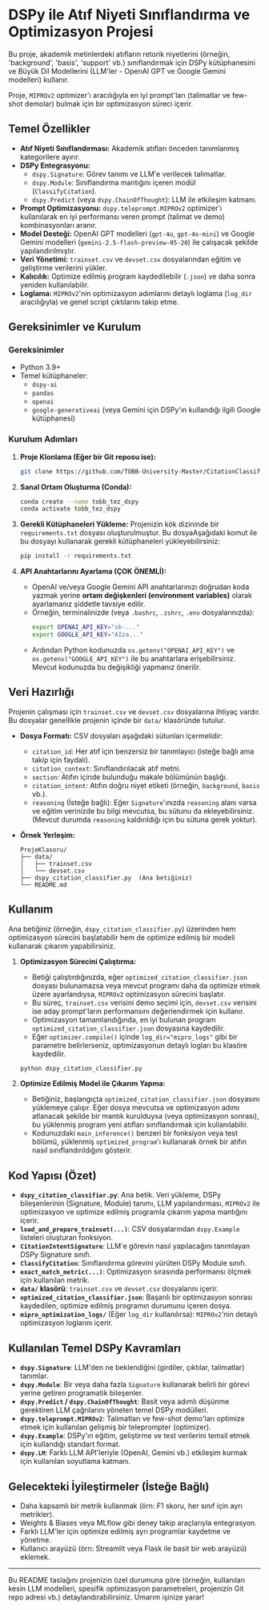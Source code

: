 # DSPy ile Atıf Niyeti Sınıflandırma ve Optimizasyon Projesi

Bu proje, akademik metinlerdeki atıfların retorik niyetlerini (örneğin, 'background', 'basis', 'support' vb.) 
sınıflandırmak için DSPy kütüphanesini ve Büyük Dil Modellerini (LLM'ler - OpenAI GPT ve Google Gemini modelleri) 
kullanır. 

Proje, `MIPROv2` optimizer'ı aracılığıyla en iyi prompt'ları (talimatlar ve few-shot demolar) bulmak için 
bir optimizasyon süreci içerir.

## Temel Özellikler
* **Atıf Niyeti Sınıflandırması:** Akademik atıfları önceden tanımlanmış kategorilere ayırır.
* **DSPy Entegrasyonu:**
    * `dspy.Signature`: Görev tanımı ve LLM'e verilecek talimatlar.
    * `dspy.Module`: Sınıflandırma mantığını içeren modül (`ClassifyCitation`).
    * `dspy.Predict` (veya `dspy.ChainOfThought`): LLM ile etkileşim katmanı.
* **Prompt Optimizasyonu:** `dspy.teleprompt.MIPROv2` optimizer'ı kullanılarak en iyi performansı veren prompt (talimat ve demo) kombinasyonları aranır.
* **Model Desteği:** OpenAI GPT modelleri (`gpt-4o`, `gpt-4o-mini`) ve Google Gemini modelleri (`gemini-2.5-flash-preview-05-20`) ile çalışacak şekilde yapılandırılmıştır.
* **Veri Yönetimi:** `trainset.csv` ve `devset.csv` dosyalarından eğitim ve geliştirme verilerini yükler.
* **Kalıcılık:** Optimize edilmiş program kaydedilebilir (`.json`) ve daha sonra yeniden kullanılabilir.
* **Loglama:** `MIPROv2`'nin optimizasyon adımlarını detaylı loglama (`log_dir` aracılığıyla) ve genel script çıktılarını takip etme.

## Gereksinimler ve Kurulum

### Gereksinimler
* Python 3.9+
* Temel kütüphaneler:
    * `dspy-ai`
    * `pandas`
    * `openai`
    * `google-generativeai` (veya Gemini için DSPy'ın kullandığı ilgili Google kütüphanesi)

### Kurulum Adımları
1.  **Proje Klonlama (Eğer bir Git reposu ise):**
    ```bash
    git clone https://github.com/TOBB-University-Master/CitationClassifier_ICL_DSPy.git
    ```
2.  **Sanal Ortam Oluşturma (Conda):**
    ```bash
    conda create --name tobb_tez_dspy
    conda activate tobb_tez_dspy
    ```
3.  **Gerekli Kütüphaneleri Yükleme:**
    Projenizin kök dizininde bir `requirements.txt` dosyası oluşturulmuştur. 
    Bu dosyaAşağıdaki komut ile bu dosyayı kullanarak gerekli kütüphaneleri yükleyebilirsiniz:
    
    ```bash
    pip install -r requirements.txt
    ```
4.  **API Anahtarlarını Ayarlama (ÇOK ÖNEMLİ):**
    * OpenAI ve/veya Google Gemini API anahtarlarınızı doğrudan koda yazmak yerine **ortam değişkenleri (environment variables)** olarak ayarlamanız şiddetle tavsiye edilir.
    * Örneğin, terminalinizde (veya `.bashrc`, `.zshrc`, `.env` dosyalarınızda):
        ```bash
        export OPENAI_API_KEY="sk-..."
        export GOOGLE_API_KEY="AIza..."
        ```
    * Ardından Python kodunuzda `os.getenv("OPENAI_API_KEY")` ve `os.getenv("GOOGLE_API_KEY")` ile bu anahtarlara erişebilirsiniz. Mevcut kodunuzda bu değişikliği yapmanız önerilir.

## Veri Hazırlığı
Projenin çalışması için `trainset.csv` ve `devset.csv` dosyalarına ihtiyaç vardır. 
Bu dosyalar genellikle projenin içinde bir `data/` klasöründe tutulur.

* **Dosya Formatı:** CSV dosyaları aşağıdaki sütunları içermelidir:
    * `citation_id`: Her atıf için benzersiz bir tanımlayıcı (isteğe bağlı ama takip için faydalı).
    * `citation_context`: Sınıflandırılacak atıf metni.
    * `section`: Atıfın içinde bulunduğu makale bölümünün başlığı.
    * `citation_intent`: Atıfın doğru niyet etiketi (örneğin, `background`, `basis` vb.).
    * `reasoning` (İsteğe bağlı): Eğer `Signature`'ınızda `reasoning` alanı varsa ve eğitim verinizde bu bilgi mevcutsa, bu sütunu da ekleyebilirsiniz. (Mevcut durumda `reasoning` kaldırıldığı için bu sütuna gerek yoktur).

* **Örnek Yerleşim:**
    ```
    ProjeKlasoru/
    ├── data/
    │   ├── trainset.csv
    │   └── devset.csv
    ├── dspy_citation_classifier.py  (Ana betiğiniz)
    └── README.md
    ```

## Kullanım

Ana betiğiniz (örneğin, `dspy_citation_classifier.py`) üzerinden hem optimizasyon sürecini başlatabilir hem de optimize 
edilmiş bir modeli kullanarak çıkarım yapabilirsiniz.

1.  **Optimizasyon Sürecini Çalıştırma:**
    * Betiği çalıştırdığınızda, eğer `optimized_citation_classifier.json` dosyası bulunamazsa veya mevcut programı daha da optimize etmek üzere ayarlandıysa, `MIPROv2` optimizasyon sürecini başlatır.
    * Bu süreç, `trainset.csv` verisini demo seçimi için, `devset.csv` verisini ise aday prompt'ların performansını değerlendirmek için kullanır.
    * Optimizasyon tamamlandığında, en iyi bulunan program `optimized_citation_classifier.json` dosyasına kaydedilir.
    * Eğer `optimizer.compile()` içinde `log_dir="mipro_logs"` gibi bir parametre belirlerseniz, optimizasyonun detaylı logları bu klasöre kaydedilir.
    ```bash
    python dspy_citation_classifier.py
    ```

2.  **Optimize Edilmiş Model ile Çıkarım Yapma:**
    * Betiğiniz, başlangıçta `optimized_citation_classifier.json` dosyasını yüklemeye çalışır. Eğer dosya mevcutsa ve optimizasyon adımı atlanacak şekilde bir mantık kurulduysa (veya optimizasyon sonrası), bu yüklenmiş program yeni atıfları sınıflandırmak için kullanılabilir.
    * Kodunuzdaki `main_inference()` benzeri bir fonksiyon veya test bölümü, yüklenmiş `optimized_program`'ı kullanarak örnek bir atıfın nasıl sınıflandırıldığını gösterir.

## Kod Yapısı (Özet)

* **`dspy_citation_classifier.py`**: Ana betik. Veri yükleme, DSPy bileşenlerinin (Signature, Module) tanımı, LLM yapılandırması, `MIPROv2` ile optimizasyon ve optimize edilmiş programla çıkarım yapma mantığını içerir.
* **`load_and_prepare_trainset(...)`**: CSV dosyalarından `dspy.Example` listeleri oluşturan fonksiyon.
* **`CitationIntentSignature`**: LLM'e görevin nasıl yapılacağını tanımlayan DSPy Signature sınıfı.
* **`ClassifyCitation`**: Sınıflandırma görevini yürüten DSPy Module sınıfı.
* **`exact_match_metric(...)`**: Optimizasyon sırasında performansı ölçmek için kullanılan metrik.
* **`data/` klasörü**: `trainset.csv` ve `devset.csv` dosyalarını içerir.
* **`optimized_citation_classifier.json`**: Başarılı bir optimizasyon sonrası kaydedilen, optimize edilmiş programın durumunu içeren dosya.
* **`mipro_optimization_logs/`** (Eğer `log_dir` kullanılırsa): `MIPROv2`'nin detaylı optimizasyon loglarını içerir.

## Kullanılan Temel DSPy Kavramları

* **`dspy.Signature`**: LLM'den ne beklendiğini (girdiler, çıktılar, talimatlar) tanımlar.
* **`dspy.Module`**: Bir veya daha fazla `Signature` kullanarak belirli bir görevi yerine getiren programatik bileşenler.
* **`dspy.Predict` / `dspy.ChainOfThought`**: Basit veya adımlı düşünme gerektiren LLM çağrılarını yöneten temel DSPy modülleri.
* **`dspy.teleprompt.MIPROv2`**: Talimatları ve few-shot demo'ları optimize etmek için kullanılan gelişmiş bir teleprompter (optimizer).
* **`dspy.Example`**: DSPy'ın eğitim, geliştirme ve test verilerini temsil etmek için kullandığı standart format.
* **`dspy.LM`**: Farklı LLM API'leriyle (OpenAI, Gemini vb.) etkileşim kurmak için kullanılan soyutlama katmanı.

## Gelecekteki İyileştirmeler (İsteğe Bağlı)

* Daha kapsamlı bir metrik kullanmak (örn: F1 skoru, her sınıf için ayrı metrikler).
* Weights & Biases veya MLflow gibi deney takip araçlarıyla entegrasyon.
* Farklı LLM'ler için optimize edilmiş ayrı programlar kaydetme ve yönetme.
* Kullanıcı arayüzü (örn: Streamlit veya Flask ile basit bir web arayüzü) eklemek.

---

Bu README taslağını projenizin özel durumuna göre (örneğin, kullanılan kesin LLM modelleri, spesifik optimizasyon parametreleri, projenizin Git repo adresi vb.) detaylandırabilirsiniz. Umarım işinize yarar!
